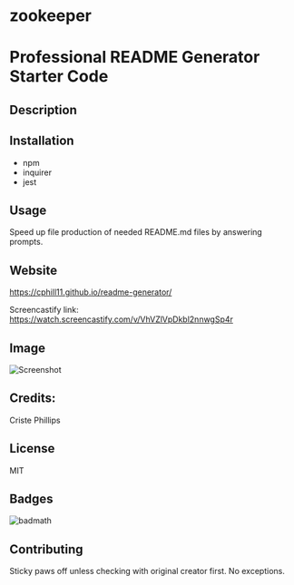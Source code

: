 # zookeeper
# Professional README Generator Starter Code

## Description



## Installation
* npm
* inquirer
* jest

## Usage
Speed up file production of needed README.md files by answering prompts.


## Website
https://cphill11.github.io/readme-generator/

Screencastify link: https://watch.screencastify.com/v/VhVZlVpDkbl2nnwgSp4r

## Image

![Screenshot](/assets/images/screenshot.png)

## Credits:

Criste Phillips 

## License
MIT

## Badges
![badmath](https://img.shields.io/github/languages/top/nielsenjared/badmath)

## Contributing
Sticky paws off unless checking with original creator first.  No exceptions.